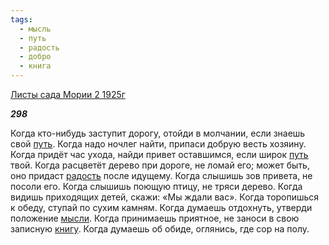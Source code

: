 ```yaml
---
tags:
  - мысль
  - путь
  - радость
  - добро
  - книга
---
```

[Листы сада Мории 2 1925г](https://127.0.0.1:4002/agni/1925)

___298___

Когда кто-нибудь заступит дорогу, отойди в молчании, если знаешь свой [путь](../../../tags/#путь). Когда надо ночлег найти, припаси добрую весть хозяину. Когда придёт час ухода, найди привет оставшимся, если широк [путь](../../../tags/#путь) твой. Когда расцветёт дерево при дороге, не ломай его; может быть, оно придаст [радость](../../../tags/#радость) после идущему. Когда слышишь зов привета, не посоли его. Когда слышишь поющую птицу, не тряси дерево. Когда видишь приходящих детей, скажи: «Мы ждали вас». Когда торопишься к обеду, ступай по сухим камням. Когда думаешь отдохнуть, утверди положение [мысли](../../../tags/#мысль). Когда принимаешь приятное, не заноси в свою записную [книгу](../../../tags/#книга). Когда думаешь об обиде, оглянись, где сор на полу.   

